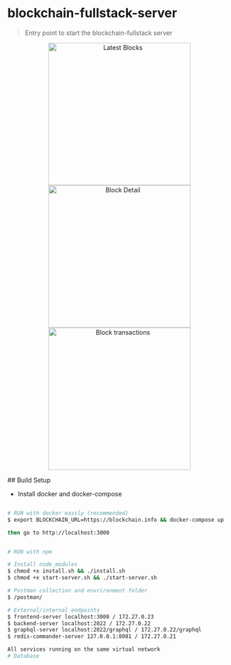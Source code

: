 # blockchain-fullstack-server

> Entry point to start the blockchain-fullstack server

<p align="center">
  <img src="https://awesomescreenshot.s3.amazonaws.com/image/1532933/24156874-0f4b99e234c52180baba5d056627869f.jpg?X-Amz-Algorithm=AWS4-HMAC-SHA256&X-Amz-Credential=AKIAJSCJQ2NM3XLFPVKA%2F20220316%2Fus-east-1%2Fs3%2Faws4_request&X-Amz-Date=20220316T102606Z&X-Amz-Expires=28800&X-Amz-SignedHeaders=host&X-Amz-Signature=6b790e7fc377e6e5f57e6d9054f98fd234109f2ccc04789d807cceb7e69ea878" width="320" alt="Latest Blocks" /> <br/>
  <img src="https://tinyurl.com/ycmvpvps" width="320" alt="Block Detail" /> <br/>
  <img src="https://drive.google.com/file/d/1Ef5BK4lW5HsL6Gzl9Mzr_Do6E0mguQSQ/view" width="320" alt="Block transactions" /> <br/>
</p>
## Build Setup

- Install docker and docker-compose

``` bash

# RUN with docker easily (recommended)
$ export BLOCKCHAIN_URL=https://blockchain.info && docker-compose up

then go to http://localhost:3000


# RUN with npm

# Install node_modules
$ chmod +x install.sh && ./install.sh
$ chmod +x start-server.sh && ./start-server.sh

# Postman collection and envrironment folder
$ /postman/

# External/internal endpoints
$ frontend-server localhost:3000 / 172.27.0.23
$ backend-server localhost:2022 / 172.27.0.22
$ graphql-server localhost:2022/graphql / 172.27.0.22/graphql
$ redis-commander-server 127.0.0.1:8081 / 172.27.0.21

All services running on the same virtual network
# Database

